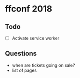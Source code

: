 # ffconf 2018

## Todo

- [ ] Activate service worker

## Questions

- when are tickets going on sale?
- list of pages
